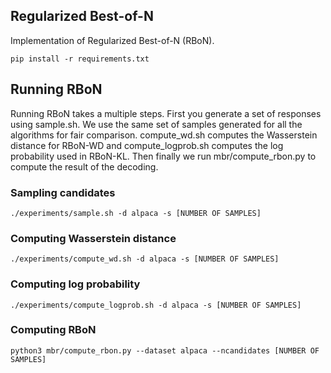 ## Regularized Best-of-N

Implementation of Regularized Best-of-N (RBoN).


```
pip install -r requirements.txt
```

## Running RBoN

Running RBoN takes a multiple steps. First you generate a set of responses using sample.sh. We use the same set of samples generated for all the algorithms for fair comparison. compute_wd.sh computes the Wasserstein distance for RBoN-WD and compute_logprob.sh computes the log probability used in RBoN-KL. Then finally we run mbr/compute_rbon.py to compute the result of the decoding.

### Sampling candidates

```
./experiments/sample.sh -d alpaca -s [NUMBER OF SAMPLES] 
```

### Computing Wasserstein distance

```
./experiments/compute_wd.sh -d alpaca -s [NUMBER OF SAMPLES] 
```

### Computing log probability

```
./experiments/compute_logprob.sh -d alpaca -s [NUMBER OF SAMPLES] 
```

### Computing RBoN
```
python3 mbr/compute_rbon.py --dataset alpaca --ncandidates [NUMBER OF SAMPLES]
```